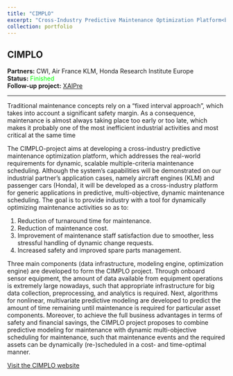```yaml
---
title: "CIMPLO"
excerpt: "Cross-Industry Predictive Maintenance Optimization Platform<br/><img src='/images/cimplo.png'>"
collection: portfolio
---
```


## CIMPLO

**Partners:** CWI, Air France KLM, Honda Research Institute Europe  
**Status:** <span style="color:#0F0">Finished</span>  
**Follow-up project:** [XAIPre](/projects/xaipre)

---

Traditional maintenance concepts rely on a “fixed interval approach”, which takes into account a significant safety margin. As a consequence, maintenance is almost always taking place too early or too late, which makes it probably one of the most inefficient industrial activities and most critical at the same time

The CIMPLO-project aims at developing a cross-industry predictive maintenance optimization platform, which addresses the real-world requirements for dynamic, scalable multiple-criteria maintenance scheduling. Although the system’s capabilities will be demonstrated on our industrial partner’s application cases, namely aircraft engines (KLM) and passenger cars (Honda), it will be developed as a cross-industry platform for generic applications in predictive, multi-objective, dynamic maintenance scheduling. The goal is to provide industry with a tool for dynamically optimizing maintenance activities so as to:

1. Reduction of turnaround time for maintenance.
2. Reduction of maintenance cost.
3. Improvement of maintenance staff satisfaction due to smoother, less stressful handling of dynamic change requests.
4. Increased safety and improved spare parts management.

Three main components (data infrastructure, modeling engine, optimization engine) are developed to form the CIMPLO project. Through onboard sensor equipment, the amount of data available from equipment operations is extremely large nowadays, such that appropriate infrastructure for big data collection, preprocessing, and analytics is required. Next, algorithms for nonlinear, multivariate predictive modeling are developed to predict the amount of time remaining until maintenance is required for particular asset components. Moreover, to achieve the full business advantages in terms of safety and financial savings, the CIMPLO project proposes to combine predictive modeling for maintenance with dynamic multi-objective scheduling for maintenance, such that maintenance events and the required assets can be dynamically (re-)scheduled in a cost- and time-optimal manner.

[Visit the CIMPLO website](https://cimplo.nl/)
